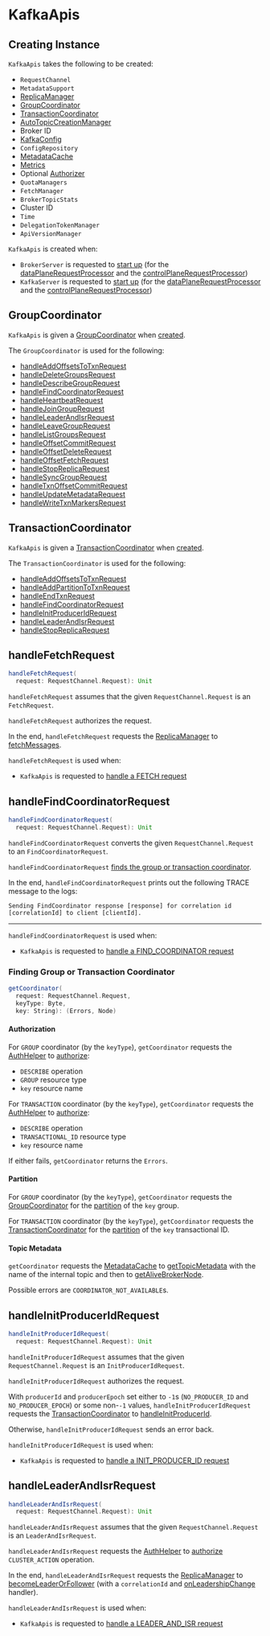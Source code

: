 # KafkaApis

## Creating Instance

`KafkaApis` takes the following to be created:

* <span id="requestChannel"> `RequestChannel`
* <span id="metadataSupport"> `MetadataSupport`
* <span id="replicaManager"> [ReplicaManager](ReplicaManager.md)
* [GroupCoordinator](#groupCoordinator)
* [TransactionCoordinator](#txnCoordinator)
* <span id="autoTopicCreationManager"> [AutoTopicCreationManager](AutoTopicCreationManager.md)
* <span id="brokerId"> Broker ID
* <span id="config"> [KafkaConfig](KafkaConfig.md)
* <span id="configRepository"> `ConfigRepository`
* <span id="metadataCache"> [MetadataCache](MetadataCache.md)
* <span id="metrics"> [Metrics](metrics/Metrics.md)
* <span id="authorizer"> Optional [Authorizer](Authorizer.md)
* <span id="quotas"> `QuotaManagers`
* <span id="fetchManager"> `FetchManager`
* <span id="brokerTopicStats"> `BrokerTopicStats`
* <span id="clusterId"> Cluster ID
* <span id="time"> `Time`
* <span id="tokenManager"> `DelegationTokenManager`
* <span id="apiVersionManager"> `ApiVersionManager`

`KafkaApis` is created when:

* `BrokerServer` is requested to [start up](raft/BrokerServer.md#startup) (for the [dataPlaneRequestProcessor](raft/BrokerServer.md#dataPlaneRequestProcessor) and the [controlPlaneRequestProcessor](raft/BrokerServer.md#controlPlaneRequestProcessor))
* `KafkaServer` is requested to [start up](broker/KafkaServer.md#startup) (for the [dataPlaneRequestProcessor](broker/KafkaServer.md#dataPlaneRequestProcessor) and the [controlPlaneRequestProcessor](broker/KafkaServer.md#controlPlaneRequestProcessor))

## <span id="groupCoordinator"> GroupCoordinator

`KafkaApis` is given a [GroupCoordinator](consumer-groups/GroupCoordinator.md) when [created](#creating-instance).

The `GroupCoordinator` is used for the following:

* [handleAddOffsetsToTxnRequest](#handleAddOffsetsToTxnRequest)
* [handleDeleteGroupsRequest](#handleDeleteGroupsRequest)
* [handleDescribeGroupRequest](#handleDescribeGroupRequest)
* [handleFindCoordinatorRequest](#handleFindCoordinatorRequest)
* [handleHeartbeatRequest](#handleHeartbeatRequest)
* [handleJoinGroupRequest](#handleJoinGroupRequest)
* [handleLeaderAndIsrRequest](#handleLeaderAndIsrRequest)
* [handleLeaveGroupRequest](#handleLeaveGroupRequest)
* [handleListGroupsRequest](#handleListGroupsRequest)
* [handleOffsetCommitRequest](#handleOffsetCommitRequest)
* [handleOffsetDeleteRequest](#handleOffsetDeleteRequest)
* [handleOffsetFetchRequest](#handleOffsetFetchRequest)
* [handleStopReplicaRequest](#handleStopReplicaRequest)
* [handleSyncGroupRequest](#handleSyncGroupRequest)
* [handleTxnOffsetCommitRequest](#handleTxnOffsetCommitRequest)
* [handleUpdateMetadataRequest](#handleUpdateMetadataRequest)
* [handleWriteTxnMarkersRequest](#handleWriteTxnMarkersRequest)

## <span id="txnCoordinator"> TransactionCoordinator

`KafkaApis` is given a [TransactionCoordinator](transactions/TransactionCoordinator.md) when [created](#creating-instance).

The `TransactionCoordinator` is used for the following:

* [handleAddOffsetsToTxnRequest](#handleAddOffsetsToTxnRequest)
* [handleAddPartitionToTxnRequest](#handleAddPartitionToTxnRequest)
* [handleEndTxnRequest](#handleEndTxnRequest)
* [handleFindCoordinatorRequest](#handleFindCoordinatorRequest)
* [handleInitProducerIdRequest](#handleInitProducerIdRequest)
* [handleLeaderAndIsrRequest](#handleLeaderAndIsrRequest)
* [handleStopReplicaRequest](#handleStopReplicaRequest)

## <span id="handleFetchRequest"> handleFetchRequest

```scala
handleFetchRequest(
  request: RequestChannel.Request): Unit
```

`handleFetchRequest` assumes that the given `RequestChannel.Request` is an `FetchRequest`.

`handleFetchRequest` authorizes the request.

In the end, `handleFetchRequest` requests the [ReplicaManager](#replicaManager) to [fetchMessages](ReplicaManager.md#fetchMessages).

`handleFetchRequest` is used when:

* `KafkaApis` is requested to [handle a FETCH request](#handle)

## <span id="handleFindCoordinatorRequest"><span id="handleFindCoordinatorRequestV4AndAbove"> handleFindCoordinatorRequest

```scala
handleFindCoordinatorRequest(
  request: RequestChannel.Request): Unit
```

`handleFindCoordinatorRequest` converts the given `RequestChannel.Request` to an `FindCoordinatorRequest`.

`handleFindCoordinatorRequest` [finds the group or transaction coordinator](#getCoordinator).

In the end, `handleFindCoordinatorRequest` prints out the following TRACE message to the logs:

```text
Sending FindCoordinator response [response] for correlation id [correlationId] to client [clientId].
```

---

`handleFindCoordinatorRequest` is used when:

* `KafkaApis` is requested to [handle a FIND_COORDINATOR request](#handle)

### <span id="getCoordinator"> Finding Group or Transaction Coordinator

```scala
getCoordinator(
  request: RequestChannel.Request,
  keyType: Byte,
  key: String): (Errors, Node)
```

#### <span id="getCoordinator-authorize"> Authorization

For `GROUP` coordinator (by the `keyType`), `getCoordinator` requests the [AuthHelper](#authHelper) to [authorize](AuthHelper.md#authorize):

* `DESCRIBE` operation
* `GROUP` resource type
* `key` resource name

For `TRANSACTION` coordinator (by the `keyType`), `getCoordinator` requests the [AuthHelper](#authHelper) to [authorize](AuthHelper.md#authorize):

* `DESCRIBE` operation
* `TRANSACTIONAL_ID` resource type
* `key` resource name

If either fails, `getCoordinator` returns the `Errors`.

#### <span id="getCoordinator-partition"> Partition

For `GROUP` coordinator (by the `keyType`), `getCoordinator` requests the [GroupCoordinator](#groupCoordinator) for the [partition](consumer-groups/GroupCoordinator.md#partitionFor) of the `key` group.

For `TRANSACTION` coordinator (by the `keyType`), `getCoordinator` requests the [TransactionCoordinator](#txnCoordinator) for the [partition](transactions/TransactionCoordinator.md#partitionFor) of the `key` transactional ID.

#### <span id="getCoordinator-topicMetadata"> Topic Metadata

`getCoordinator` requests the [MetadataCache](#metadataCache) to [getTopicMetadata](MetadataCache.md#getTopicMetadata) with the name of the internal topic and then to [getAliveBrokerNode](MetadataCache.md#getAliveBrokerNode).

Possible errors are `COORDINATOR_NOT_AVAILABLE`s.

## <span id="handleInitProducerIdRequest"> handleInitProducerIdRequest

```scala
handleInitProducerIdRequest(
  request: RequestChannel.Request): Unit
```

`handleInitProducerIdRequest` assumes that the given `RequestChannel.Request` is an `InitProducerIdRequest`.

`handleInitProducerIdRequest` authorizes the request.

With `producerId` and `producerEpoch` set either to `-1`s (`NO_PRODUCER_ID` and `NO_PRODUCER_EPOCH`) or some non-`-1` values, `handleInitProducerIdRequest` requests the [TransactionCoordinator](#txnCoordinator) to [handleInitProducerId](transactions/TransactionCoordinator.md#handleInitProducerId).

Otherwise, `handleInitProducerIdRequest` sends an error back.

`handleInitProducerIdRequest` is used when:

* `KafkaApis` is requested to [handle a INIT_PRODUCER_ID request](#handle)

## <span id="handleLeaderAndIsrRequest"> handleLeaderAndIsrRequest

```scala
handleLeaderAndIsrRequest(
  request: RequestChannel.Request): Unit
```

`handleLeaderAndIsrRequest` assumes that the given `RequestChannel.Request` is an `LeaderAndIsrRequest`.

`handleLeaderAndIsrRequest` requests the [AuthHelper](#authHelper) to [authorize](AuthHelper.md#authorizeClusterOperation) `CLUSTER_ACTION` operation.

In the end, `handleLeaderAndIsrRequest` requests the [ReplicaManager](#replicaManager) to [becomeLeaderOrFollower](ReplicaManager.md#becomeLeaderOrFollower) (with a `correlationId` and [onLeadershipChange](RequestHandlerHelper.md#onLeadershipChange) handler).

`handleLeaderAndIsrRequest` is used when:

* `KafkaApis` is requested to [handle a LEADER_AND_ISR request](#handle)
